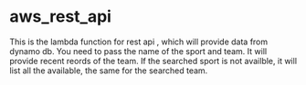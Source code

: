 # aws_rest_api
This is the lambda function for rest api , which will provide data from dynamo db.
You need to pass the name of the sport and team. It will provide recent reords of the team.
If the searched sport is not availble, it will list all the available, the same for the searched team.
